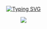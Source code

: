 <p align="center">
  <a href="https://git.io/typing-svg"><img src="https://readme-typing-svg.demolab.com?font=JetBrains+Mono&weight=100&size=40&duration=3000&pause=1000&color=000000&center=true&vCenter=true&width=435&lines=RICEDUST;Game+Developer;Pixel+Artist;Music+Producer" alt="Typing SVG" />
  </a>
</p>

<p align="center">
  <a href="https://skillicons.dev">
    <img src="https://skillicons.dev/icons?i=cs,unity,java,js,html,css,tailwind,git" />
  </a>
</p>
